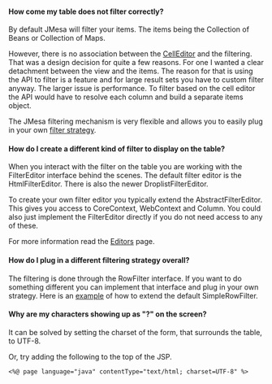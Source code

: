 #### How come my table does not filter correctly? ####

By default JMesa will filter your items. The items being the Collection of Beans or Collection of Maps.

However, there is no association between the [CellEditor](Editors.md) and the filtering. That was a design decision for quite a few reasons. For one I wanted a clear detachment between the view and the items. The reason for that is using the API to filter is a feature and for large result sets you have to custom filter anyway. The larger issue is performance. To filter based on the cell editor the API would have to resolve each column and build a separate items object.

The JMesa filtering mechanism is very flexible and allows you to easily plug in your own [filter strategy](FilterMatcher.md).

#### How do I create a different kind of filter to display on the table? ####

When you interact with the filter on the table you are working with the FilterEditor interface behind the scenes. The default filter editor is the HtmlFilterEditor. There is also the newer DroplistFilterEditor.

To create your own filter editor you typically extend the AbstractFilterEditor. This gives you access to CoreContext, WebContext and Column. You could also just implement the FilterEditor directly if you do not need access to any of these.

For more information read the [Editors](Editors.md) page.

#### How do I plug in a different filtering strategy overall? ####

The filtering is done through the RowFilter interface. If you want to do something different you can implement that interface and plug in your own strategy. Here is an [example](CustomSimpleRowFilter.md) of how to extend the default SimpleRowFilter.


#### Why are my characters showing up as "?" on the screen? ####

It can be solved by setting the charset of the form, that surrounds the table, to UTF-8.

Or, try adding the following to the top of the JSP.
```
<%@ page language="java" contentType="text/html; charset=UTF-8" %>
```